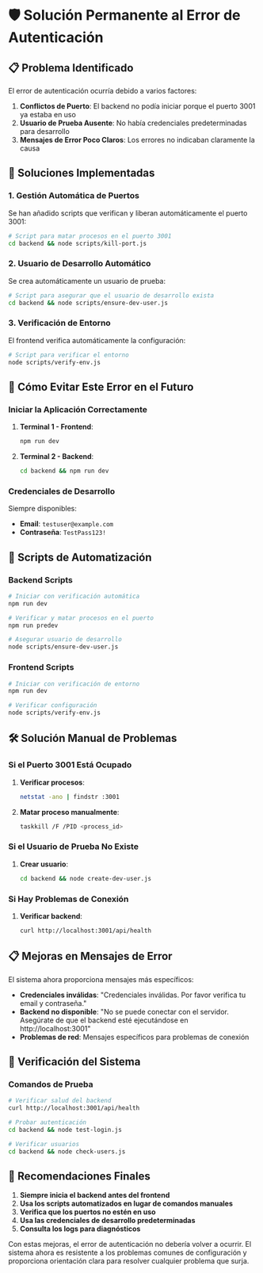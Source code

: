# 🛡️ Solución Permanente al Error de Autenticación

## 📋 Problema Identificado

El error de autenticación ocurría debido a varios factores:

1. **Conflictos de Puerto**: El backend no podía iniciar porque el puerto 3001 ya estaba en uso
2. **Usuario de Prueba Ausente**: No había credenciales predeterminadas para desarrollo
3. **Mensajes de Error Poco Claros**: Los errores no indicaban claramente la causa

## 🔧 Soluciones Implementadas

### 1. Gestión Automática de Puertos

Se han añadido scripts que verifican y liberan automáticamente el puerto 3001:

```bash
# Script para matar procesos en el puerto 3001
cd backend && node scripts/kill-port.js
```

### 2. Usuario de Desarrollo Automático

Se crea automáticamente un usuario de prueba:

```bash
# Script para asegurar que el usuario de desarrollo exista
cd backend && node scripts/ensure-dev-user.js
```

### 3. Verificación de Entorno

El frontend verifica automáticamente la configuración:

```bash
# Script para verificar el entorno
node scripts/verify-env.js
```

## 🚀 Cómo Evitar Este Error en el Futuro

### Iniciar la Aplicación Correctamente

1. **Terminal 1 - Frontend**:
   ```bash
   npm run dev
   ```

2. **Terminal 2 - Backend**:
   ```bash
   cd backend && npm run dev
   ```

### Credenciales de Desarrollo

Siempre disponibles:
- **Email**: `testuser@example.com`
- **Contraseña**: `TestPass123!`

## 🔄 Scripts de Automatización

### Backend Scripts
```bash
# Iniciar con verificación automática
npm run dev

# Verificar y matar procesos en el puerto
npm run predev

# Asegurar usuario de desarrollo
node scripts/ensure-dev-user.js
```

### Frontend Scripts
```bash
# Iniciar con verificación de entorno
npm run dev

# Verificar configuración
node scripts/verify-env.js
```

## 🛠️ Solución Manual de Problemas

### Si el Puerto 3001 Está Ocupado

1. **Verificar procesos**:
   ```bash
   netstat -ano | findstr :3001
   ```

2. **Matar proceso manualmente**:
   ```bash
   taskkill /F /PID <process_id>
   ```

### Si el Usuario de Prueba No Existe

1. **Crear usuario**:
   ```bash
   cd backend && node create-dev-user.js
   ```

### Si Hay Problemas de Conexión

1. **Verificar backend**:
   ```bash
   curl http://localhost:3001/api/health
   ```

## 📋 Mejoras en Mensajes de Error

El sistema ahora proporciona mensajes más específicos:

- **Credenciales inválidas**: "Credenciales inválidas. Por favor verifica tu email y contraseña."
- **Backend no disponible**: "No se puede conectar con el servidor. Asegúrate de que el backend esté ejecutándose en http://localhost:3001"
- **Problemas de red**: Mensajes específicos para problemas de conexión

## 🧪 Verificación del Sistema

### Comandos de Prueba

```bash
# Verificar salud del backend
curl http://localhost:3001/api/health

# Probar autenticación
cd backend && node test-login.js

# Verificar usuarios
cd backend && node check-users.js
```

## 📝 Recomendaciones Finales

1. **Siempre inicia el backend antes del frontend**
2. **Usa los scripts automatizados en lugar de comandos manuales**
3. **Verifica que los puertos no estén en uso**
4. **Usa las credenciales de desarrollo predeterminadas**
5. **Consulta los logs para diagnósticos**

Con estas mejoras, el error de autenticación no debería volver a ocurrir. El sistema ahora es resistente a los problemas comunes de configuración y proporciona orientación clara para resolver cualquier problema que surja.